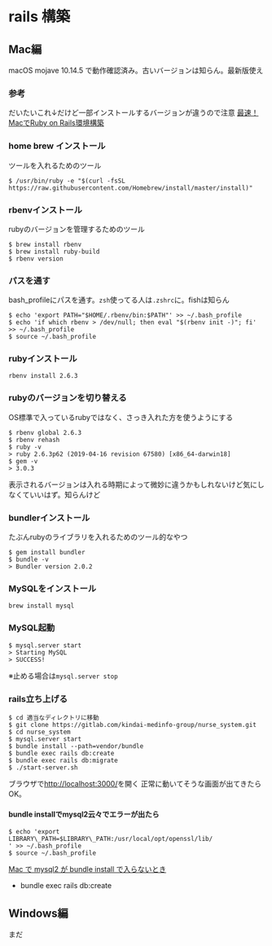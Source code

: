 # rails 構築

## Mac編
macOS mojave 10.14.5 で動作確認済み。古いバージョンは知らん。最新版使え
### 参考
だいたいこれ↓だけど一部インストールするバージョンが違うので注意
[最速！MacでRuby on Rails環境構築](https://qiita.com/narikei/items/cd029911597cdc71c516)

### home brew インストール
ツールを入れるためのツール
```
$ /usr/bin/ruby -e "$(curl -fsSL https://raw.githubusercontent.com/Homebrew/install/master/install)"
```

### rbenvインストール
rubyのバージョンを管理するためのツール
```
$ brew install rbenv
$ brew install ruby-build
$ rbenv version
```

### パスを通す
bash_profileにパスを通す。`zsh`使ってる人は`.zshrc`に。fishは知らん
```
$ echo 'export PATH="$HOME/.rbenv/bin:$PATH"' >> ~/.bash_profile
$ echo 'if which rbenv > /dev/null; then eval "$(rbenv init -)"; fi' >> ~/.bash_profile
$ source ~/.bash_profile
```

### rubyインストール
```
rbenv install 2.6.3
```

### rubyのバージョンを切り替える
OS標準で入っているrubyではなく、さっき入れた方を使うようにする
```
$ rbenv global 2.6.3
$ rbenv rehash
$ ruby -v
> ruby 2.6.3p62 (2019-04-16 revision 67580) [x86_64-darwin18]
$ gem -v
> 3.0.3
```
表示されるバージョンは入れる時期によって微妙に違うかもしれないけど気にしなくていいはず。知らんけど

### bundlerインストール
たぶんrubyのライブラリを入れるためのツール的なやつ
```
$ gem install bundler
$ bundle -v
> Bundler version 2.0.2
```

### MySQLをインストール
`brew install mysql`

### MySQL起動
```
$ mysql.server start
> Starting MySQL
> SUCCESS!
```
※止める場合は`mysql.server stop`

### rails立ち上げる
```
$ cd 適当なディレクトリに移動
$ git clone https://gitlab.com/kindai-medinfo-group/nurse_system.git
$ cd nurse_system
$ mysql.server start
$ bundle install --path=vendor/bundle
$ bundle exec rails db:create
$ bundle exec rails db:migrate
$ ./start-server.sh
```

ブラウザで[http://localhost:3000/](http://localhost:3000/)を開く
正常に動いてそうな画面が出てきたらOK。

#### bundle installでmysql2云々でエラーが出たら
```
$ echo 'export LIBRARY\_PATH=$LIBRARY\_PATH:/usr/local/opt/openssl/lib/
' >> ~/.bash_profile
$ source ~/.bash_profile
```
[Mac で mysql2 が bundle install で入らないとき](https://obel.hatenablog.jp/entry/20181005/1538691660)
- bundle exec rails db:create



## Windows編
まだ